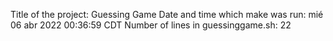 Title of the project: Guessing Game
Date and time which make was run:
mié 06 abr 2022 00:36:59 CDT
Number of lines in guessinggame.sh:
22
